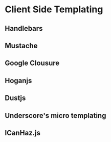 Client Side Templating
======================

Handlebars
----------

Mustache
--------

Google Clousure
---------------

Hoganjs
-------


Dustjs
------

Underscore's micro templating
-----------------------------

ICanHaz.js
----------
